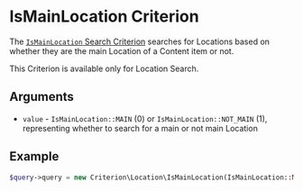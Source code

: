 # IsMainLocation Criterion

The [`IsMainLocation` Search Criterion](https://github.com/ezsystems/ezpublish-kernel/blob/v8.0.0-beta3/eZ/Publish/API/Repository/Values/Content/Query/Criterion/LanguageCode.php)
searches for Locations based on whether they are the main Location of a Content item or not.

This Criterion is available only for Location Search.

## Arguments

- `value` - `IsMainLocation::MAIN` (0) or `IsMainLocation::NOT_MAIN` (1),
representing whether to search for a main or not main Location

## Example

``` php
$query->query = new Criterion\Location\IsMainLocation(IsMainLocation::MAIN);
```
